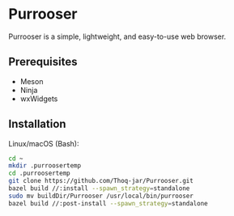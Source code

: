 # Purrooser

Purrooser is a simple, lightweight, and easy-to-use web browser.

## Prerequisites
- Meson
- Ninja
- wxWidgets

## Installation
Linux/macOS (Bash):
```bash
cd ~
mkdir .purroosertemp
cd .purroosertemp
git clone https://github.com/Thoq-jar/Purrooser.git
bazel build //:install --spawn_strategy=standalone
sudo mv buildDir/Purrooser /usr/local/bin/purrooser
bazel build //:post-install --spawn_strategy=standalone
```
